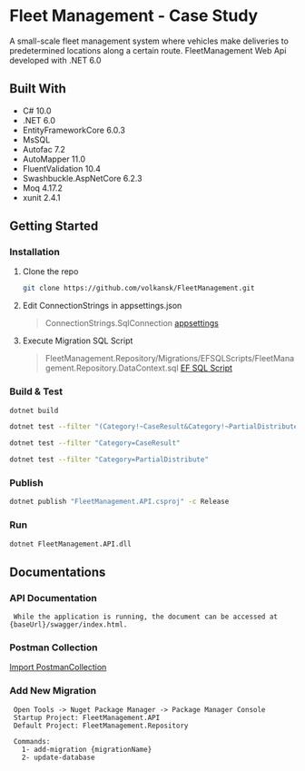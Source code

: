 # Fleet Management - Case Study

A small-scale fleet management system where vehicles make deliveries to predetermined locations along a certain route. FleetManagement Web Api developed with .NET 6.0

## Built With
* C# 10.0
* .NET 6.0
* EntityFrameworkCore 6.0.3
* MsSQL
* Autofac 7.2
* AutoMapper 11.0
* FluentValidation 10.4
* Swashbuckle.AspNetCore 6.2.3
* Moq 4.17.2
* xunit 2.4.1

## Getting Started

### Installation
1. Clone the repo
   ```sh
   git clone https://github.com/volkansk/FleetManagement.git
   ```
2. Edit ConnectionStrings in appsettings.json
   > ConnectionStrings.SqlConnection
   > [appsettings](FleetManagement.API/appsettings.json)
3. Execute Migration SQL Script
   > FleetManagement.Repository/Migrations/EFSQLScripts/FleetManagement.Repository.DataContext.sql
   > [EF SQL Script](FleetManagement.Repository/Migrations/EFSQLScripts/FleetManagement.Repository.DataContext.sql)

### Build & Test
   ```sh
   dotnet build
   ```
   ```sh
   dotnet test --filter "(Category!~CaseResult&Category!~PartialDistribute)"
   ```
   ```sh
   dotnet test --filter "Category=CaseResult"
   ```
   ```sh
   dotnet test --filter "Category=PartialDistribute"
   ```
   
### Publish
   ```sh
   dotnet publish "FleetManagement.API.csproj" -c Release
   ```
   
### Run
   ```sh
   dotnet FleetManagement.API.dll
   ```
   
## Documentations 

### API Documentation
     While the application is running, the document can be accessed at {baseUrl}/swagger/index.html.
     
### Postman Collection
[Import PostmanCollection](FleetManagement.API.Tests/PostmanCollection/FleetManagement.postman_collection.json)
     
### Add New Migration
   ```
    Open Tools -> Nuget Package Manager -> Package Manager Console
    Startup Project: FleetManagement.API
    Default Project: FleetManagement.Repository

    Commands:
      1- add-migration {migrationName}
      2- update-database
   ```

